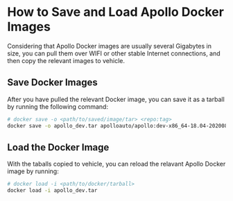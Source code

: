 # How to Save and Load Apollo Docker Images

Considering that Apollo Docker images are usually several Gigabytes in size,
you can pull them over WIFI or other stable Internet connections, and then
copy the relevant images to vehicle.

## Save Docker Images

After you have pulled the relevant Docker image, you can save it as a tarball
by running the following command:

```bash
# docker save -o <path/to/saved/image/tar> <repo:tag>
docker save -o apollo_dev.tar apolloauto/apollo:dev-x86_64-18.04-20200823_0534
```

## Load the Docker Image

With the taballs copied to vehicle, you can reload the relavant Apollo
Docker image by running:

```bash
# docker load -i <path/to/docker/tarball>
docker load -i apollo_dev.tar
```

